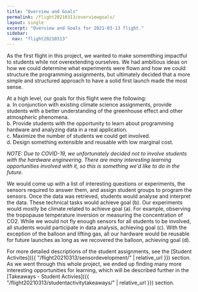 ```yaml
---
title: "Overview and Goals"
permalink: /flight20210313/overviewgoals/
layout: single
excerpt: "Overview and Goals for 2021-03-13 flight."
sidebar:
  nav: "flight20210313"
---
```


As the first flight in this project, we wanted to make somemthing impactful to students while not overextending ourselves. We had ambitious ideas on how we could determine what experiments were flown and how we could structure the programming assignments, but ultimately decided that a more simple and structured approach to have a solid first launch made the most sense.

At a high level, our goals for this flight were the following:  
a. In conjunction with existing climate science assignments, provide students with a better understanding of the greenhouse effect and other atmospheric phenomena.  
b. Provide students with the opportunity to learn about programming hardware and analyzing data in a real application.  
c. Maximize the number of students we could get involved.  
d. Design something extensible and reusable with low marginal cost.  


*NOTE: Due to COVID-19, we unfortunately decided not to involve students with the hardware engineering. There are many interesting learning opportunities involved with it, so this is something we'd like to do in the future.*

We would come up with a list of interesting questions or experiments, the sensors required to answer them, and assign student groups to program the sensors. Once the data was retrieved, students would analyse and interpret the data. These technical tasks would achieve goal (b). Our experiments would mostly be climate related to achieve goal (a). For example, observing the tropopause temperature inversion or measuring the concentration of CO2. While we would not fly enough sensors for all students to be involved, all students would participate in data analysis, achieving goal (c). With the exception of the balloon and lifting gas, all our hardware would be reusable for future launches as long as we recovered the balloon, achieving goal (d).

For more detailed descriptions of the student assignments, see the [Student Activites]({{ "/flight20210313/sensordevelopment/" | relative_url }}) section. As we went through this whole project, we ended up finding many more interesting opportunities for learning, which will be described further in the [Takeaways - Student Activies]({{ "/flight20210313/studentactivitytakeaways/" | relative_url }}) section.
